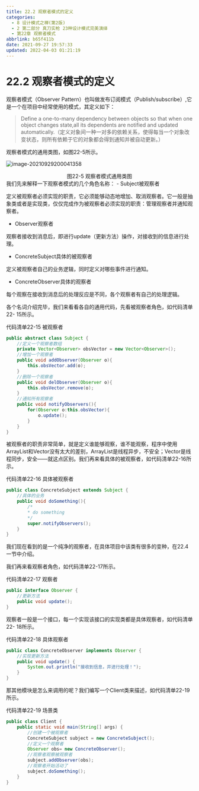 ```yaml
---
title: 22.2 观察者模式的定义
categories: 
  - 8 设计模式之禅(第2版)
  - 2 第二部分 真刀实枪 23种设计模式完美演绎
  - 第22章 观察者模式
abbrlink: b65f411b
date: 2021-09-27 19:57:33
updated: 2022-04-03 01:21:19
---
```

# 22.2 观察者模式的定义
观察者模式（Observer Pattern）也叫做发布订阅模式（Publish/subscribe）,它是一个在项目中经常使用的模式，其定义如下：
> Define a one-to-many dependency between objects so that when one object changes state,all its dependents are notified and updated automatically.（定义对象间一种一对多的依赖关系，使得每当一个对象改变状态，则所有依赖于它的对象都会得到通知并被自动更新。）

观察者模式的通用类图，如图22-5所示。

![image-20210929200041358](https://gitee.com/XiaoLan223/images/raw/master/Blog/Sum/20210929200041.png)

<center>图22-5 观察者模式通用类图</center>
我们先来解释一下观察者模式的几个角色名称：
- Subject被观察者

定义被观察者必须实现的职责，它必须能够动态地增加、取消观察者。它一般是抽象类或者是实现类，仅仅完成作为被观察者必须实现的职责：管理观察者并通知观察者。
- Observer观察者

观察者接收到消息后，即进行update（更新方法）操作，对接收到的信息进行处理。
- ConcreteSubject具体的被观察者

定义被观察者自己的业务逻辑，同时定义对哪些事件进行通知。
- ConcreteObserver具体的观察者

每个观察在接收到消息后的处理反应是不同，各个观察者有自己的处理逻辑。

各个名词介绍完毕，我们来看看各自的通用代码，先看被观察者角色，如代码清单22- 15所示。

代码清单22-15 被观察者
```java
public abstract class Subject {
    //定义一个观察者数组
    private Vector<Observer> obsVector = new Vector<Observer>();
    //增加一个观察者
    public void addObserver(Observer o){
        this.obsVector.add(o);
    }
    //删除一个观察者
    public void delObserver(Observer o){
        this.obsVector.remove(o);
    }
    //通知所有观察者
    public void notifyObservers(){
        for(Observer o:this.obsVector){
            o.update();
        }
    }
}
```
被观察者的职责非常简单，就是定义谁能够观察，谁不能观察，程序中使用ArrayList和Vector没有太大的差别，ArrayList是线程异步，不安全；Vector是线程同步，安全——就这点区别。我们再来看具体的被观察者，如代码清单22-16所示。

代码清单22-16 具体被观察者
```java
public class ConcreteSubject extends Subject {
    //具体的业务
    public void doSomething(){
        /*
        * do something 
        */
        super.notifyObservers();
    }
}
```
我们现在看到的是一个纯净的观察者，在具体项目中该类有很多的变种，在22.4一节中介绍。

我们再来看观察者角色，如代码清单22-17所示。

代码清单22-17 观察者
```java
public interface Observer {
    //更新方法
    public void update();
}
```
观察者一般是一个接口，每一个实现该接口的实现类都是具体观察者，如代码清单22- 18所示。

代码清单22-18 具体观察者
```java
public class ConcreteObserver implements Observer {
    //实现更新方法
    public void update() {
        System.out.println("接收到信息，并进行处理！");
    }
}
```
那其他模块是怎么来调用的呢？我们编写一个Client类来描述，如代码清单22-19所示。

代码清单22-19 场景类
```java
public class Client {
    public static void main(String[] args) {
        //创建一个被观察者
        ConcreteSubject subject = new ConcreteSubject();
        //定义一个观察者
        Observer obs= new ConcreteObserver();
        //观察者观察被观察者
        subject.addObserver(obs);
        //观察者开始活动了
        subject.doSomething();
    }
}
```
